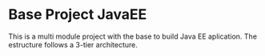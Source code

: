 # Base Project JavaEE

This is a multi module project with the base to build Java EE aplication. The estructure follows a 3-tier architecture. 
